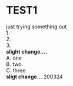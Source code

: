 # TEST1
just trying something out  
1.  
2.  
3.  
**slight change....**  
A. one      
B. two  
C. three  
**sligt change...**
200324
